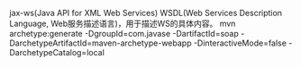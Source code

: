 jax-ws(Java API for XML Web Services)
WSDL(Web Services Description Language, Web服务描述语言)，用于描述WS的具体内容。
mvn archetype:generate -DgroupId=com.javase -DartifactId=soap -DarchetypeArtifactId=maven-archetype-webapp -DinteractiveMode=false -DarchetypeCatalog=local